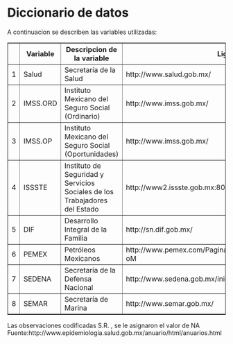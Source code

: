 # Diccionario de datos
A continuacion se describen las variables utilizadas:
<!-- html table generated in R 3.1.1 by xtable 1.7-4 package -->
<!-- Fri Oct 31 23:28:48 2014 -->
<table border=1>
<tr> <th>  </th> <th> Variable </th> <th> Descripcion de la variable </th> <th> Liga </th>  </tr>
  <tr> <td align="right"> 1 </td> <td> Salud </td> <td> Secretaría de la Salud </td> <td> http://www.salud.gob.mx/ </td> </tr>
  <tr> <td align="right"> 2 </td> <td> IMSS.ORD </td> <td> Instituto Mexicano del Seguro Social (Ordinario) </td> <td> http://www.imss.gob.mx/ </td> </tr>
  <tr> <td align="right"> 3 </td> <td> IMSS.OP </td> <td> Instituto Mexicano del Seguro Social (Oportunidades) </td> <td> http://www.imss.gob.mx/ </td> </tr>
  <tr> <td align="right"> 4 </td> <td> ISSSTE </td> <td> Instituto de Seguridad y Servicios Sociales de los Trabajadores del Estado </td> <td> http://www2.issste.gob.mx:8080/ </td> </tr>
  <tr> <td align="right"> 5 </td> <td> DIF </td> <td> Desarrollo Integral de la Familia </td> <td> http://sn.dif.gob.mx/ </td> </tr>
  <tr> <td align="right"> 6 </td> <td> PEMEX </td> <td> Petróleos Mexicanos </td> <td> http://www.pemex.com/Paginas/default.aspx#.VFBQcPmG-oM </td> </tr>
  <tr> <td align="right"> 7 </td> <td> SEDENA </td> <td> Secretaría de la Defensa Nacional </td> <td> http://www.sedena.gob.mx/inicio </td> </tr>
  <tr> <td align="right"> 8 </td> <td> SEMAR </td> <td> Secretaría de Marina </td> <td> http://www.semar.gob.mx/ </td> </tr>
   </table>
Las observaciones codificadas S.R. , se le asignaron el valor de NA
Fuente:http://www.epidemiologia.salud.gob.mx/anuario/html/anuarios.html